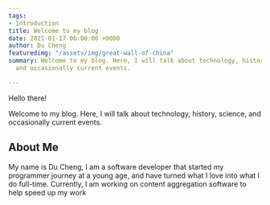 ```yaml
---
tags:
- Introduction
title: Welcome to my blog
date: 2021-01-17 06:00:00 +0000
author: Du Cheng
featuredimg: "/assets/img/great-wall-of-china"
summary: Welcome to my blog. Here, I will talk about technology, history, science,
  and occasionally current events.

---
```

Hello there!

Welcome to my blog. Here, I will talk about technology, history, science, and occasionally current events.

## About Me

My name is Du Cheng, I am a software developer that started my programmer journey at a young age, and have turned what I love into what I do full-time. Currently, I am working on content aggregation software to help speed up my work